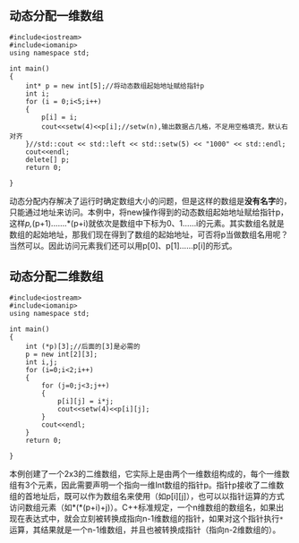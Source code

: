 ## 动态分配一维数组

	#include<iostream>  
	#include<iomanip>  
	using namespace std;  
  
	int main()  
	{  
    	int* p = new int[5];//将动态数组起始地址赋给指针p  
    	int i;  
    	for (i = 0;i<5;i++)  
    	{  
       	 	p[i] = i;  
        	cout<<setw(4)<<p[i];//setw(n),输出数据占几格，不足用空格填充，默认右对齐  
   	 	}//std::cout << std::left << std::setw(5) << "1000" << std::endl;
    	cout<<endl;  
    	delete[] p;  
    	return 0;  
  
	} 
动态分配内存解决了运行时确定数组大小的问题，但是这样的数组是**没有名字**的，只能通过地址来访问。本例中，将new操作得到的动态数组起始地址赋给指针p，这样*p,*(p+1).......*(p+i)就依次是数组中下标为0、1……i的元素。其实数组名就是数组的起始地址，那我们现在得到了数组的起始地址，可否将p当做数组名用呢？当然可以。因此访问元素我们还可以用p[0]、p[1]……p[i]的形式。
## 动态分配二维数组
	#include<iostream>  
	#include<iomanip>  
	using namespace std;  
  
	int main()  
	{  
    	int (*p)[3];//后面的[3]是必需的  
    	p = new int[2][3];  
    	int i,j;  
    	for (i=0;i<2;i++)  
    	{  
        	for (j=0;j<3;j++)  
        	{  
            	p[i][j] = i*j;  
            	cout<<setw(4)<<p[i][j];  
        	}  
        	cout<<endl;  
    	}  
    	return 0;  
  
	}   

本例创建了一个2x3的二维数组，它实际上是由两个一维数组构成的，每个一维数组有3个元素，因此需要声明一个指向一维Int数组的指针p。指针p接收了二维数组的首地址后，既可以作为数组名来使用（如p[i][j]），也可以以指针运算的方式访问数组元素（如*(*(p+i)+j)）。C++标准规定，一个n维数组的数组名，如果出现在表达式中，就会立刻被转换成指向n-1维数组的指针，如果对这个指针执行`*` 运算，其结果就是一个n-1维数组，并且也被转换成指针（指向n-2维数组的）。

